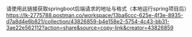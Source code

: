 请使用此链接获取springboot后端请求的地址与格式（本地运行spring项目后）
https://lk-2775788.postman.co/workspace/13ba6ccc-625e-4f3e-8935-d7a8d4e6b821/collection/43826859-b4e158e2-5754-4c43-bb31-3ae22e562112?action=share&source=copy-link&creator=43826859
